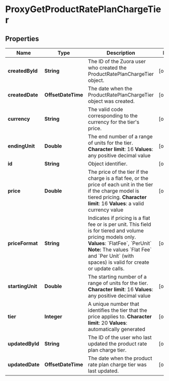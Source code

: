 

# ProxyGetProductRatePlanChargeTier


## Properties

| Name | Type | Description | Notes |
|------------ | ------------- | ------------- | -------------|
|**createdById** | **String** | The ID of the Zuora user who created the ProductRatePlanChargeTier object.  |  [optional] |
|**createdDate** | **OffsetDateTime** | The date when the ProductRatePlanChargeTier object was created.  |  [optional] |
|**currency** | **String** | The valid code corresponding to the currency for the tier&#39;s price.  |  [optional] |
|**endingUnit** | **Double** | The end number of a range of units for the tier.  **Character limit**: 16  **Values**: any positive decimal value  |  [optional] |
|**id** | **String** | Object identifier. |  [optional] |
|**price** | **Double** | The price of the tier if the charge is a flat fee, or the price of each unit in the tier if the charge model is tiered pricing.  **Character limit**: 16  **Values**: a valid currency value  |  [optional] |
|**priceFormat** | **String** | Indicates if pricing is a flat fee or is per unit. This field is for tiered and volume pricing models only.  **Values**: &#x60;FlatFee&#x60;, &#x60;PerUnit&#x60;  **Note:** The values &#x60;Flat Fee&#x60; and &#x60;Per Unit&#x60; (with spaces) is valid for create or update calls.  |  [optional] |
|**startingUnit** | **Double** | The starting number of a range of units for the tier.  **Character limit**: 16  **Values**: any positive decimal value  |  [optional] |
|**tier** | **Integer** | A unique number that identifies the tier that the price applies to.  **Character limit**: 20  **Values**: automatically generated  |  [optional] |
|**updatedById** | **String** | The ID of the user who last updated the product rate plan charge tier.  |  [optional] |
|**updatedDate** | **OffsetDateTime** | The date when the product rate plan charge tier was last updated.  |  [optional] |



